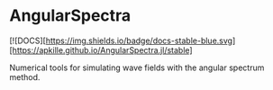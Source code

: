 # AngularSpectra

[![DOCS][https://img.shields.io/badge/docs-stable-blue.svg][https://apkille.github.io/AngularSpectra.jl/stable]

Numerical tools for simulating wave fields with the angular spectrum method.
